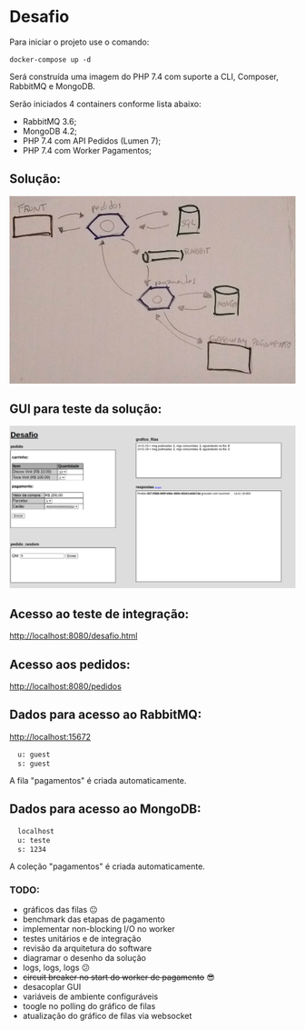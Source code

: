 # Desafio

Para iniciar o projeto use o comando: 
```
docker-compose up -d
```
Será construída uma imagem do PHP 7.4 com suporte a CLI, Composer, RabbitMQ e MongoDB.

Serão iniciados 4 containers conforme lista abaixo:
- RabbitMQ 3.6;
- MongoDB 4.2;
- PHP 7.4 com API Pedidos (Lumen 7);
- PHP 7.4 com Worker Pagamentos;

## Solução:
![Solução](solucao.jpg)

## GUI para teste da solução:
![GUI](gui.png)

## Acesso ao teste de integração: 
[http://localhost:8080/desafio.html](http://localhost:8080/desafio.html)

## Acesso aos pedidos:
[http://localhost:8080/pedidos](http://localhost:8080/pedidos)

## Dados para acesso ao RabbitMQ:
[http://localhost:15672](http://localhost:15672)
```
  u: guest
  s: guest
```

A fila "pagamentos" é criada automaticamente.

## Dados para acesso ao MongoDB:
```
  localhost
  u: teste
  s: 1234
```

A coleção "pagamentos" é criada automaticamente.

### TODO:
- gráficos das filas :neutral_face:
- benchmark das etapas de pagamento 
- implementar non-blocking I/O no worker 
- testes unitários e de integração
- revisão da arquitetura do software
- diagramar o desenho da solução
- logs, logs, logs :confused:
- <strike>circuit breaker no start do worker de pagamento</strike> :sunglasses:
- desacoplar GUI
- variáveis de ambiente configuráveis
- toogle no polling do gráfico de filas
- atualização do gráfico de filas via websocket
